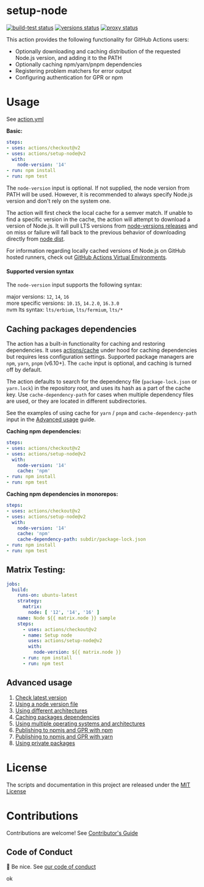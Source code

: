 # setup-node

<p align="left">
  <a href="https://github.com/actions/setup-node/actions?query=workflow%3Abuild-test"><img alt="build-test status" src="https://github.com/actions/setup-node/workflows/build-test/badge.svg"></a> <a href="https://github.com/actions/setup-node/actions?query=workflow%3Aversions"><img alt="versions status" src="https://github.com/actions/setup-node/workflows/versions/badge.svg"></a> <a href="https://github.com/actions/setup-node/actions?query=workflow%3Aproxy"><img alt="proxy status" src="https://github.com/actions/setup-node/workflows/proxy/badge.svg"></a> 
</p>

This action provides the following functionality for GitHub Actions users:

- Optionally downloading and caching distribution of the requested Node.js version, and adding it to the PATH
- Optionally caching npm/yarn/pnpm dependencies
- Registering problem matchers for error output
- Configuring authentication for GPR or npm

# Usage

See [action.yml](action.yml)

**Basic:**
```yaml
steps:
- uses: actions/checkout@v2
- uses: actions/setup-node@v2
  with:
    node-version: '14'
- run: npm install
- run: npm test
```

The `node-version` input is optional. If not supplied, the node version from PATH will be used. However, it is recommended to always specify Node.js version and don't rely on the system one.  

The action will first check the local cache for a semver match. If unable to find a specific version in the cache, the action will attempt to download a version of Node.js. It will pull LTS versions from [node-versions releases](https://github.com/actions/node-versions/releases) and on miss or failure will fall back to the previous behavior of downloading directly from [node dist](https://nodejs.org/dist/).

For information regarding locally cached versions of Node.js on GitHub hosted runners, check out [GitHub Actions Virtual Environments](https://github.com/actions/virtual-environments).

#### Supported version syntax
The `node-version` input supports the following syntax:

major versions: `12`, `14`, `16`  
more specific versions: `10.15`, `14.2.0`, `16.3.0`  
nvm lts syntax: `lts/erbium`, `lts/fermium`, `lts/*`  

## Caching packages dependencies

The action has a built-in functionality for caching and restoring dependencies. It uses [actions/cache](https://github.com/actions/cache) under hood for caching dependencies but requires less configuration settings. Supported package managers are `npm`, `yarn`, `pnpm` (v6.10+). The `cache` input is optional, and caching is turned off by default.

The action defaults to search for the dependency file (`package-lock.json` or `yarn.lock`) in the repository root, and uses its hash as a part of the cache key. Use `cache-dependency-path` for cases when multiple dependency files are used, or they are located in different subdirectories.

See the examples of using cache for `yarn` / `pnpm` and  `cache-dependency-path` input in the [Advanced usage](docs/advanced-usage.md#caching-packages-dependencies) guide.

**Caching npm dependencies:**
```yaml
steps:
- uses: actions/checkout@v2
- uses: actions/setup-node@v2
  with:
    node-version: '14'
    cache: 'npm'
- run: npm install
- run: npm test
```

**Caching npm dependencies in monorepos:**
```yaml
steps:
- uses: actions/checkout@v2
- uses: actions/setup-node@v2
  with:
    node-version: '14'
    cache: 'npm'
    cache-dependency-path: subdir/package-lock.json
- run: npm install
- run: npm test
```

## Matrix Testing:
```yaml
jobs:
  build:
    runs-on: ubuntu-latest
    strategy:
      matrix:
        node: [ '12', '14', '16' ]
    name: Node ${{ matrix.node }} sample
    steps:
      - uses: actions/checkout@v2
      - name: Setup node
        uses: actions/setup-node@v2
        with:
          node-version: ${{ matrix.node }}
      - run: npm install
      - run: npm test
```
## Advanced usage

1. [Check latest version](docs/advanced-usage.md#check-latest-version)
2. [Using a node version file](docs/advanced-usage.md#node-version-file)
3. [Using different architectures](docs/advanced-usage.md#architecture)
4. [Caching packages dependencies](docs/advanced-usage.md#caching-packages-dependencies)
5. [Using multiple operating systems and architectures](docs/advanced-usage.md#multiple-operating-systems-and-architectures)
6. [Publishing to npmjs and GPR with npm](docs/advanced-usage.md#publish-to-npmjs-and-gpr-with-npm)
7. [Publishing to npmjs and GPR with yarn](docs/advanced-usage.md#publish-to-npmjs-and-gpr-with-yarn)
8. [Using private packages](docs/advanced-usage.md#use-private-packages)

# License

The scripts and documentation in this project are released under the [MIT License](LICENSE)

# Contributions

Contributions are welcome!  See [Contributor's Guide](docs/contributors.md)

## Code of Conduct

:wave: Be nice.  See [our code of conduct](CONDUCT)

ok
